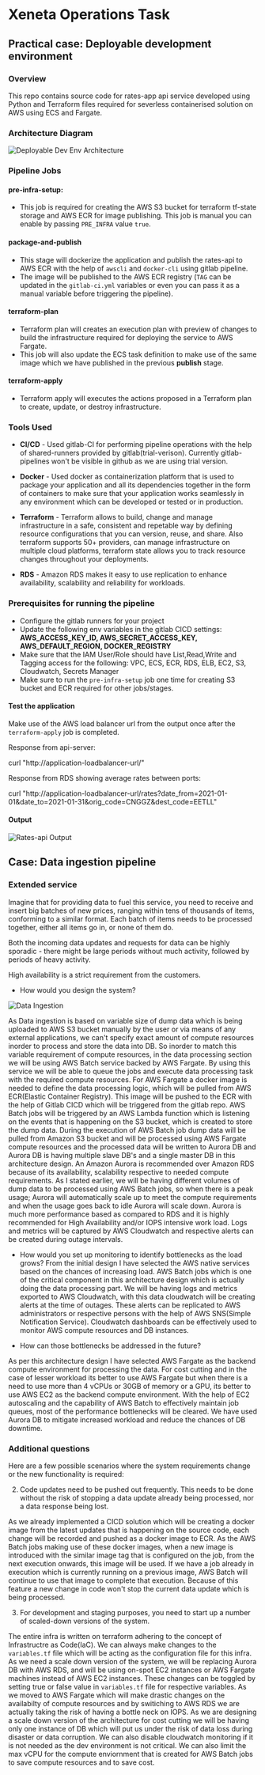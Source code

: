 # Xeneta Operations Task

## Practical case: Deployable development environment

### Overview

This repo contains source code for rates-app api service developed using Python and Terraform files required for severless containerised solution on AWS using ECS and Fargate.

### Architecture Diagram
![Deployable Dev Env Architecture](./readme_images/deployable_dev_env_architecture.jpg?raw=true "Deployable Dev Env Architecture")


### Pipeline Jobs

#### pre-infra-setup:

  * This job is required for creating the AWS S3 bucket for terraform tf-state storage and AWS ECR for image publishing. This job is manual you can enable by passing `PRE_INFRA` value `true`.

#### package-and-publish
   * This stage will dockerize the application and publish the rates-api to AWS ECR with the help of `awscli` and `docker-cli` using gitlab pipeline.
   * The image will be published to the AWS ECR registry (`TAG` can be updated in the `gitlab-ci.yml` variables or even you can pass it as a manual variable before triggering the pipeline).

#### terraform-plan
  * Terraform plan will creates an execution plan with preview of changes to build the infrastructure required for deploying the service to AWS Fargate.
  * This job will also update the ECS task definition to make use of the same image which we have published in the previous **publish** stage.

#### terraform-apply
  * Terraform apply will executes the actions proposed in a Terraform plan to create, update, or destroy infrastructure.

### Tools Used
- **CI/CD** - Used gitlab-CI for performing pipeline operations with the help of shared-runners provided by gitlab(trial-verison). Currently gitlab-pipelines won't be visible in github as we are using trial version.

- **Docker** - Used docker as containerization platform that is used to package your application and all its dependencies together in the form of containers to make sure that your application works seamlessly in any environment which can be developed or tested or in production. 

- **Terraform** - Terraform allows to build, change and manage infrastructure in a safe, consistent and repetable way by defining resource configurations that you can version, reuse, and share. Also terraform supports 50+ providers, can manage infrastructure on multiple cloud platforms, terraform state allows you to track resource changes throughout your deployments.

- **RDS** - Amazon RDS makes it easy to use replication to enhance availability, scalability and reliability for workloads.

### Prerequisites for running the pipeline

 - Configure the gitlab runners for your project
 - Update the following env variables in the gitlab CICD settings: **AWS_ACCESS_KEY_ID, AWS_SECRET_ACCESS_KEY, AWS_DEFAULT_REGION, DOCKER_REGISTRY**
 - Make sure that the IAM User/Role should have List,Read,Write and Tagging access for the following: VPC, ECS, ECR, RDS, ELB, EC2, S3, Cloudwatch, Secrets Manager
- Make sure to run the `pre-infra-setup` job one time for creating S3 bucket and ECR required for other jobs/stages.

#### Test the application
Make use of the AWS load balancer url from the output once after the `terraform-apply` job is completed.

Response from api-server:

curl "http://application-loadbalancer-url/"

Response from RDS showing average rates between ports:

curl "http://application-loadbalancer-url/rates?date_from=2021-01-01&date_to=2021-01-31&orig_code=CNGGZ&dest_code=EETLL"

#### Output
![Rates-api Output](./readme_images/output-rates.jpg?raw=true "Rates-api Output")

## Case: Data ingestion pipeline

### Extended service

Imagine that for providing data to fuel this service, you need to receive and insert big batches of new prices, ranging within tens of thousands of items, conforming to a similar format. Each batch of items needs to be processed together, either all items go in, or none of them do.

Both the incoming data updates and requests for data can be highly sporadic - there might be large periods without much activity, followed by periods of heavy activity.

High availability is a strict requirement from the customers.

* How would you design the system?

![Data Ingestion](./readme_images/data_ingestion.jpg?raw=true "Data Ingestion")


As Data ingestion is based on variable size of dump data which is being uploaded to AWS S3 bucket manually by the user or via means of any external applications, we can't specify exact amount of compute resources inorder to process and store the data into DB. So inorder to match this variable requirement of compute resources, in the data processing section we will be using AWS Batch service backed by AWS Fargate. By using this service we will be able to queue the jobs and execute data processing task with the required compute resources. For AWS Fargate a docker image is needed to define the data processing logic, which will be pulled from AWS ECR(Elastic Container Registry). This image will be pushed to the ECR with the help of Gitlab CICD which will be triggered from the gitlab repo.
AWS Batch jobs will be triggered by an AWS Lambda function which is listening on the events that is happening on the S3 bucket, which is created to store the dump data. During the execution of AWS Batch job dump data will be pulled from Amazon S3 bucket and will be processed using AWS Fargate compute resources and the processed data will be written to Aurora DB and Aurora DB is having multiple slave DB's and a single master DB in this architecture design. An Amazon Aurora is recommended over Amazon RDS because of its availability, scalability respective to needed compute requirements. As I stated earlier, we will be having different volumes of dump data to be processed using AWS Batch jobs, so when there is a peak usage; Aurora will automatically scale up to meet the compute requirements and when the usage goes back to idle Aurora will scale down. Aurora is much more performance based as compared to RDS and it is highly recommended for High Availability and/or IOPS intensive work load. Logs and metrics will be captured by AWS Cloudwatch and respective alerts can be created during outage intervals.

* How would you set up monitoring to identify bottlenecks as the load grows?
From the initial design I have selected the AWS native services based on the chances of increasing load. AWS Batch jobs which is one of the critical component in this architecture design which is actually doing the data processing part. We will be having logs and metrics exported to AWS Cloudwatch, with this data cloudwatch will be creating alerts at the time of outages. These alerts can be replicated to AWS administrators or respective persons with the help of AWS SNS(Simple Notification Service). Cloudwatch dashboards can be effectively used to monitor AWS compute resources and DB instances.

* How can those bottlenecks be addressed in the future?

As per this architecture design I have selected AWS Fargate as the backend compute environment for processing the data. For cost cutting and in the case of lesser workload its better to use AWS Fargate but when there is a need to use more than 4 vCPUs or 30GB of memory or a GPU, its better to use AWS EC2 as the backend compute environment. With the help of EC2 autoscaling and the capability of AWS Batch to effectively maintain job queues, most of the performance bottlenecks will be cleared. We have used Aurora DB to mitigate increased workload and reduce the chances of DB downtime.

### Additional questions

Here are a few possible scenarios where the system requirements change or the new functionality is required:

<!-- 1. The batch updates have started to become very large, but the requirements for their processing time are strict. -->

2. Code updates need to be pushed out frequently. This needs to be done without the risk of stopping a data update already being processed, nor a data response being lost.

As we already implemented a CICD solution which will be creating a docker image from the latest updates that is happening on the source code, each change will be recorded and pushed as a docker image to ECR. As the AWS Batch jobs making use of these docker images, when a new image is introduced with the similar image tag that is configured on the job, from the next execution onwards, this image will be used. If we have a job already in execution which is currently running on a previous image, AWS Batch will continue to use that image to complete that execution. Because of this feature a new change in code won't stop the current data update which is being processed.

3. For development and staging purposes, you need to start up a number of scaled-down versions of the system.

The entire infra is written on terraform adhering to the concept of Infrastructre as Code(IaC). We can always make changes to the `variables.tf` file which will be acting as the configuration file for this infra. As we need a scale down version of the system, we will be replacing Aurora DB with AWS RDS, and will be using on-spot EC2 instances or AWS Fargate machines instead of AWS EC2 instances. These changes can be toggled by setting true or false value in `variables.tf` file for respective variables.
As we moved to AWS Fargate which will make drastic changes on the availabilty of compute resources and by switiching to AWS RDS we are actually taking the risk of having a bottle neck on IOPS. As we are designing a scale down version of the architecture for cost cutting we will be having only one instance of DB which will put us under the risk of data loss during disaster or data corruption.
We can also disable cloudwatch monitoring if it is not needed as the dev environment is not critical. We can also limit the max vCPU for the compute enviornment that is created for AWS Batch jobs to save compute resources and to save cost.
